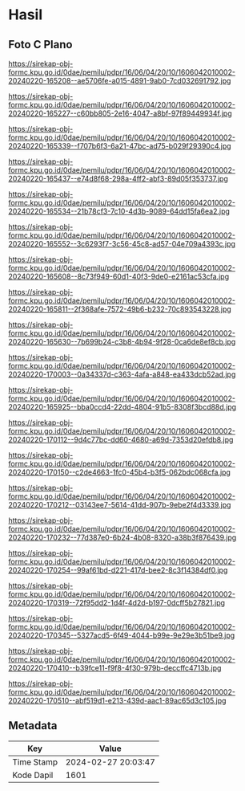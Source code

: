 # Hasil

## Foto C Plano

https://sirekap-obj-formc.kpu.go.id/0dae/pemilu/pdpr/16/06/04/20/10/1606042010002-20240220-165208--ae5706fe-a015-4891-9ab0-7cd032691792.jpg

https://sirekap-obj-formc.kpu.go.id/0dae/pemilu/pdpr/16/06/04/20/10/1606042010002-20240220-165227--c60bb805-2e16-4047-a8bf-97f89449934f.jpg

https://sirekap-obj-formc.kpu.go.id/0dae/pemilu/pdpr/16/06/04/20/10/1606042010002-20240220-165339--f707b6f3-6a21-47bc-ad75-b029f29390c4.jpg

https://sirekap-obj-formc.kpu.go.id/0dae/pemilu/pdpr/16/06/04/20/10/1606042010002-20240220-165437--e74d8f68-298a-4ff2-abf3-89d05f353737.jpg

https://sirekap-obj-formc.kpu.go.id/0dae/pemilu/pdpr/16/06/04/20/10/1606042010002-20240220-165534--21b78cf3-7c10-4d3b-9089-64dd15fa6ea2.jpg

https://sirekap-obj-formc.kpu.go.id/0dae/pemilu/pdpr/16/06/04/20/10/1606042010002-20240220-165552--3c6293f7-3c56-45c8-ad57-04e709a4393c.jpg

https://sirekap-obj-formc.kpu.go.id/0dae/pemilu/pdpr/16/06/04/20/10/1606042010002-20240220-165608--8c73f949-60d1-40f3-9de0-e2161ac53cfa.jpg

https://sirekap-obj-formc.kpu.go.id/0dae/pemilu/pdpr/16/06/04/20/10/1606042010002-20240220-165811--2f368afe-7572-49b6-b232-70c893543228.jpg

https://sirekap-obj-formc.kpu.go.id/0dae/pemilu/pdpr/16/06/04/20/10/1606042010002-20240220-165630--7b699b24-c3b8-4b94-9f28-0ca6de8ef8cb.jpg

https://sirekap-obj-formc.kpu.go.id/0dae/pemilu/pdpr/16/06/04/20/10/1606042010002-20240220-170003--0a34337d-c363-4afa-a848-ea433dcb52ad.jpg

https://sirekap-obj-formc.kpu.go.id/0dae/pemilu/pdpr/16/06/04/20/10/1606042010002-20240220-165925--bba0ccd4-22dd-4804-91b5-8308f3bcd88d.jpg

https://sirekap-obj-formc.kpu.go.id/0dae/pemilu/pdpr/16/06/04/20/10/1606042010002-20240220-170112--9d4c77bc-dd60-4680-a69d-7353d20efdb8.jpg

https://sirekap-obj-formc.kpu.go.id/0dae/pemilu/pdpr/16/06/04/20/10/1606042010002-20240220-170150--c2de4663-1fc0-45b4-b3f5-062bdc068cfa.jpg

https://sirekap-obj-formc.kpu.go.id/0dae/pemilu/pdpr/16/06/04/20/10/1606042010002-20240220-170212--03143ee7-5614-41dd-907b-9ebe2f4d3339.jpg

https://sirekap-obj-formc.kpu.go.id/0dae/pemilu/pdpr/16/06/04/20/10/1606042010002-20240220-170232--77d387e0-6b24-4b08-8320-a38b3f876439.jpg

https://sirekap-obj-formc.kpu.go.id/0dae/pemilu/pdpr/16/06/04/20/10/1606042010002-20240220-170254--99af61bd-d221-417d-bee2-8c3f14384df0.jpg

https://sirekap-obj-formc.kpu.go.id/0dae/pemilu/pdpr/16/06/04/20/10/1606042010002-20240220-170319--72f95dd2-1d4f-4d2d-b197-0dcff5b27821.jpg

https://sirekap-obj-formc.kpu.go.id/0dae/pemilu/pdpr/16/06/04/20/10/1606042010002-20240220-170345--5327acd5-6f49-4044-b99e-9e29e3b51be9.jpg

https://sirekap-obj-formc.kpu.go.id/0dae/pemilu/pdpr/16/06/04/20/10/1606042010002-20240220-170410--b39fce11-f9f8-4f30-979b-deccffc4713b.jpg

https://sirekap-obj-formc.kpu.go.id/0dae/pemilu/pdpr/16/06/04/20/10/1606042010002-20240220-170510--abf519d1-e213-439d-aac1-89ac65d3c105.jpg


## Metadata

| Key        | Value               |
| ---------- | ------------------- |
| Time Stamp | 2024-02-27 20:03:47 |
| Kode Dapil | 1601                |



